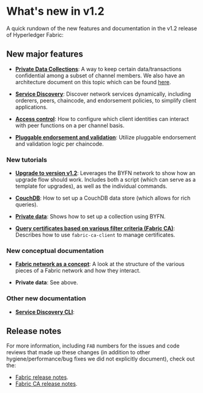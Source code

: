 # What's new in v1.2

A quick rundown of the new features and documentation in the v1.2 release of
Hyperledger Fabric:

## New major features

* **[Private Data Collections](https://hyperledger-fabric.readthedocs.io/en/release-1.2/private-data/private-data.html)**:
  A way to keep certain data/transactions confidential among a subset of channel
  members. We also have an architecture document on this topic which can be found
  [here](https://hyperledger-fabric.readthedocs.io/en/release-1.2/private-data-arch.html).

* **[Service Discovery](https://hyperledger-fabric.readthedocs.io/en/release-1.2/discovery-overview.html)**:
  Discover network services dynamically, including orderers, peers, chaincode,
  and endorsement policies, to simplify client applications.

* **[Access control](https://hyperledger-fabric.readthedocs.io/en/release-1.2/access_control.html)**:
  How to configure which client identities can interact with peer functions on a
  per channel basis.

* **[Pluggable endorsement and validation](https://hyperledger-fabric.readthedocs.io/en/release-1.2/pluggable_endorsement_and_validation.html)**:
  Utilize pluggable endorsement and validation logic per chaincode.

### New tutorials

* **[Upgrade to version v1.2](https://hyperledger-fabric.readthedocs.io/en/release-1.2/upgrade_to_newest_version.html)**:
  Leverages the BYFN network to show how an upgrade flow should work. Includes
  both a script (which can serve as a template for upgrades), as well as the
  individual commands.

* **[CouchDB](https://hyperledger-fabric.readthedocs.io/en/release-1.2/couchdb_tutorial.html)**:
  How to set up a CouchDB data store (which allows for rich queries).

* **[Private data](https://hyperledger-fabric.readthedocs.io/en/release-1.2/private_data_tutorial.html)**:
  Shows how to set up a collection using BYFN.

* **[Query certificates based on various filter criteria (Fabric CA)](https://hyperledger-fabric-ca.readthedocs.io/en/latest/users-guide.html#manage-certificates)**:
  Describes how to use `fabric-ca-client` to manage certificates.

### New conceptual documentation

* **[Fabric network as a concept](https://hyperledger-fabric.readthedocs.io/en/release-1.2/network/network.html)**:
  A look at the structure of the various pieces of a Fabric network and how they
  interact.

* **Private data**: See above.

### Other new documentation

* **[Service Discovery CLI](https://hyperledger-fabric.readthedocs.io/en/release-1.2/discovery-cli.html)**:

## Release notes

For more information, including `FAB` numbers for the issues and code reviews
that made up these changes (in addition to other hygiene/performance/bug fixes
we did not explicitly document), check out the:

* [Fabric release notes](https://github.com/hyperledger/fabric/releases/tag/v1.2.0).
* [Fabric CA release notes](https://github.com/hyperledger/fabric-ca/releases/tag/v1.2.0).

<!--- Licensed under Creative Commons Attribution 4.0 International License
https://creativecommons.org/licenses/by/4.0/ -->
